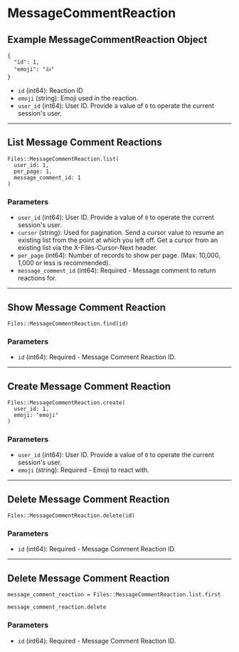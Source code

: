 # MessageCommentReaction

## Example MessageCommentReaction Object

```
{
  "id": 1,
  "emoji": "👍"
}
```

* `id` (int64): Reaction ID
* `emoji` (string): Emoji used in the reaction.
* `user_id` (int64): User ID.  Provide a value of `0` to operate the current session's user.


---

## List Message Comment Reactions

```
Files::MessageCommentReaction.list(
  user_id: 1, 
  per_page: 1, 
  message_comment_id: 1
)
```

### Parameters

* `user_id` (int64): User ID.  Provide a value of `0` to operate the current session's user.
* `cursor` (string): Used for pagination.  Send a cursor value to resume an existing list from the point at which you left off.  Get a cursor from an existing list via the X-Files-Cursor-Next header.
* `per_page` (int64): Number of records to show per page.  (Max: 10,000, 1,000 or less is recommended).
* `message_comment_id` (int64): Required - Message comment to return reactions for.


---

## Show Message Comment Reaction

```
Files::MessageCommentReaction.find(id)
```

### Parameters

* `id` (int64): Required - Message Comment Reaction ID.


---

## Create Message Comment Reaction

```
Files::MessageCommentReaction.create(
  user_id: 1, 
  emoji: "emoji"
)
```

### Parameters

* `user_id` (int64): User ID.  Provide a value of `0` to operate the current session's user.
* `emoji` (string): Required - Emoji to react with.


---

## Delete Message Comment Reaction

```
Files::MessageCommentReaction.delete(id)
```

### Parameters

* `id` (int64): Required - Message Comment Reaction ID.


---

## Delete Message Comment Reaction

```
message_comment_reaction = Files::MessageCommentReaction.list.first

message_comment_reaction.delete
```

### Parameters

* `id` (int64): Required - Message Comment Reaction ID.
